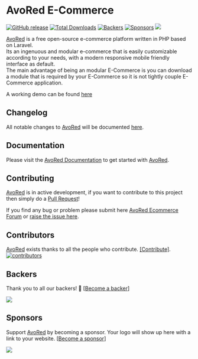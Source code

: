 # AvoRed E-Commerce

[![GitHub release](https://img.shields.io/github/release/avored/laravel-ecommerce.svg?style=flat-square)](https://github.com/avored/laravel-ecommerce/releases/latest) 
[![Total Downloads](https://poser.pugx.org/avored/framework/downloads)](https://packagist.org/packages/avored/framework) 
[![Backers](https://opencollective.com/laravel-ecommerce/backers/badge.svg?style=flat-square)](#backers) 
[![Sponsors](https://opencollective.com/laravel-ecommerce/sponsors/badge.svg?style=flat-square)](#sponsors) [![](https://img.shields.io/badge/join--slack-avored--ecommerce-c62828.svg?longCache=true&style=for-the-badge&logo=slack&color=#c62828)](https://join.slack.com/t/avored/shared_invite/enQtNDQ1Nzc0MTQ1NjIwLTNiMzIyYzc4M2Y2YWE4YzlhNjM3NzhhN2I0NTAyMzhkNGZmOWUyNjQ1N2U1NGQ3MzIzOGU0MDM0MDM1NTc2MDg)
    
[AvoRed](https://www.avored.com/) is a free open-source e-commerce platform written in PHP based on Laravel.    
Its an ingenuous and modular e-commerce that is easily customizable according to your needs, with a modern responsive mobile friendly interface as default.    
The main advantage of being an modular E-Commerce is you can download a module that is required by your E-Commerce so it is not tightly couple E-Commerce application.

A working demo can be found [here](http://demo.avored.com/)

## Changelog

All notable changes to [AvoRed](https://www.avored.com/) will be documented [here](CHANGELOG.md).

## Documentation

Please visit the [AvoRed Documentation](https://www.avored.com/docs) to get started with [AvoRed](https://www.avored.com/).

## Contributing

[AvoRed](https://www.avored.com/) is in active development, if you want to contribute to this project then simply do a [Pull Request](https://github.com/avored/laravel-ecommerce/pulls)!

If you find any bug or problem please submit here [AvoRed Ecommerce Forum](http://avored.website/forum/) or [raise the issue here](https://github.com/avored/laravel-ecommerce/issues/new).

## Contributors

[AvoRed](https://www.avored.com/) exists thanks to all the people who contribute. [[Contribute]](CONTRIBUTING.md).
<a href="https://github.com/avored/laravel-ecommerce/graphs/contributors"><img src="https://opencollective.com/laravel-ecommerce/contributors.svg?width=890" title="contributors" alt="contributors" /></a>

## Backers

Thank you to all our backers! 🙏 [[Become a backer](https://opencollective.com/laravel-ecommerce#backer)]

<a href="https://opencollective.com/laravel-ecommerce#backers" target="_blank"><img src="https://opencollective.com/laravel-ecommerce/backers.svg?width=890"></a>

## Sponsors

Support [AvoRed](https://www.avored.com/) by becoming a sponsor. Your logo will show up here with a link to your website. [[Become a sponsor](https://opencollective.com/laravel-ecommerce#sponsor)]

<a href="https://opencollective.com/laravel-ecommerce/sponsor/0/website" target="_blank"><img src="https://opencollective.com/laravel-ecommerce/sponsor/0/avatar.svg"></a>
